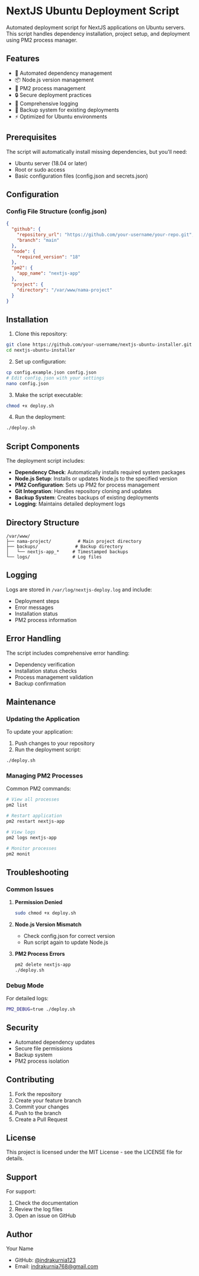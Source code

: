 # NextJS Ubuntu Deployment Script

Automated deployment script for NextJS applications on Ubuntu servers. This script handles dependency installation, project setup, and deployment using PM2 process manager.

## Features

- 🔄 Automated dependency management
- 📦 Node.js version management
- 🚀 PM2 process management
- 🔒 Secure deployment practices
- 📝 Comprehensive logging
- 🔄 Backup system for existing deployments
- ⚡ Optimized for Ubuntu environments

## Prerequisites

The script will automatically install missing dependencies, but you'll need:

- Ubuntu server (18.04 or later)
- Root or sudo access
- Basic configuration files (config.json and secrets.json)

## Configuration

### Config File Structure (config.json)

```json
{
  "github": {
    "repository_url": "https://github.com/your-username/your-repo.git",
    "branch": "main"
  },
  "node": {
    "required_version": "18"
  },
  "pm2": {
    "app_name": "nextjs-app"
  },
  "project": {
    "directory": "/var/www/nama-project"
  }
}
```

## Installation

1. Clone this repository:
```bash
git clone https://github.com/your-username/nextjs-ubuntu-installer.git
cd nextjs-ubuntu-installer
```

2. Set up configuration:
```bash
cp config.example.json config.json
# Edit config.json with your settings
nano config.json
```

3. Make the script executable:
```bash
chmod +x deploy.sh
```

4. Run the deployment:
```bash
./deploy.sh
```

## Script Components

The deployment script includes:

- **Dependency Check**: Automatically installs required system packages
- **Node.js Setup**: Installs or updates Node.js to the specified version
- **PM2 Configuration**: Sets up PM2 for process management
- **Git Integration**: Handles repository cloning and updates
- **Backup System**: Creates backups of existing deployments
- **Logging**: Maintains detailed deployment logs

## Directory Structure

```
/var/www/
├── nama-project/          # Main project directory
├── backups/              # Backup directory
│   └── nextjs-app_*     # Timestamped backups
└── logs/                # Log files
```

## Logging

Logs are stored in `/var/log/nextjs-deploy.log` and include:
- Deployment steps
- Error messages
- Installation status
- PM2 process information

## Error Handling

The script includes comprehensive error handling:
- Dependency verification
- Installation status checks
- Process management validation
- Backup confirmation

## Maintenance

### Updating the Application

To update your application:
1. Push changes to your repository
2. Run the deployment script:
```bash
./deploy.sh
```

### Managing PM2 Processes

Common PM2 commands:
```bash
# View all processes
pm2 list

# Restart application
pm2 restart nextjs-app

# View logs
pm2 logs nextjs-app

# Monitor processes
pm2 monit
```

## Troubleshooting

### Common Issues

1. **Permission Denied**
   ```bash
   sudo chmod +x deploy.sh
   ```

2. **Node.js Version Mismatch**
   - Check config.json for correct version
   - Run script again to update Node.js

3. **PM2 Process Errors**
   ```bash
   pm2 delete nextjs-app
   ./deploy.sh
   ```

### Debug Mode

For detailed logs:
```bash
PM2_DEBUG=true ./deploy.sh
```

## Security

- Automated dependency updates
- Secure file permissions
- Backup system
- PM2 process isolation

## Contributing

1. Fork the repository
2. Create your feature branch
3. Commit your changes
4. Push to the branch
5. Create a Pull Request

## License

This project is licensed under the MIT License - see the LICENSE file for details.

## Support

For support:
1. Check the documentation
2. Review the log files
3. Open an issue on GitHub

## Author

Your Name
- GitHub: [@indrakurnia123](https://github.com/indrakurnia123)
- Email: indrakurnia768@gmail.com